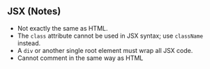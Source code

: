 ## JSX (Notes)

- Not exactly the same as HTML.
- The `class` attribute cannot be used in JSX syntax; use `className` instead.
- A `div` or another single root element must wrap all JSX code.
- Cannot comment in the same way as HTML